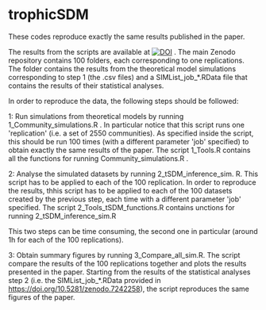 # trophicSDM
These codes reproduce exactly the same results published in the paper.

The results from the scripts are available at [![DOI](https://zenodo.org/badge/DOI/10.5281/zenodo.7309691.svg)](https://doi.org/10.5281/zenodo.7309691) . The main Zenodo repository contains 100 folders, each corresponding to one replications. The folder contains the results from the theoretical model simulations corresponding to step 1 (the .csv files) and a SIMList_job_*.RData file that contains the results of their statistical analyses.

In order to reproduce the data, the following steps should be followed:

1: Run simulations from theoretical models by running 1_Community_simulations.R .
In particular notice that this script runs one 'replication' (i.e. a set of 2550 communities). As specified inside the script, this should be run 100 times (with a different parameter 'job' specified) to obtain exactly the same results of the paper. The script 1_Tools.R contains all the functions for running Community_simulations.R . 

2: Analyse the simulated datasets by running 2_tSDM_inference_sim. R. This script has to be applied to each of the 100 replication.
In order to reproduce the results, thhis script has to be applied to each of the 100 datasets created by the previous step, each time with a different parameter 'job' specified. The script 2_Tools_tSDM_functions.R  contains unctions for running 2_tSDM_inference_sim.R

This two steps can be time consuming, the second one in particular (around 1h for each of the 100 replications). 

3: Obtain summary figures by running 3_Compare_all_sim.R. The script compare the results of the 100 replications together and plots the results presented in the paper. Starting from the results of the statistical analyses step 2 (i.e. the SIMList_job_*.RData provided in https://doi.org/10.5281/zenodo.7242258), the script reproduces the same figures of the paper.
